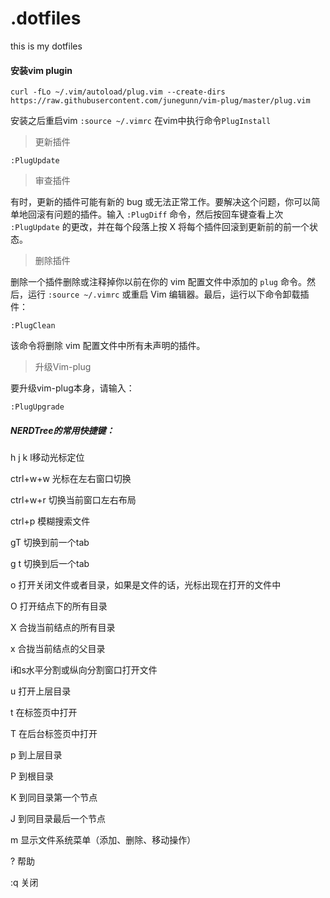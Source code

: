 # .dotfiles
this is my dotfiles

#### 安装vim plugin
```
curl -fLo ~/.vim/autoload/plug.vim --create-dirs https://raw.githubusercontent.com/junegunn/vim-plug/master/plug.vim
```
安装之后重启vim
`:source ~/.vimrc`
在vim中执行命令`PlugInstall`

> 更新插件
```
:PlugUpdate
```
> 审查插件

有时，更新的插件可能有新的 bug 或无法正常工作。要解决这个问题，你可以简单地回滚有问题的插件。输入 `:PlugDiff` 命令，然后按回车键查看上次 `:PlugUpdate` 的更改，并在每个段落上按 X 将每个插件回滚到更新前的前一个状态。

> 删除插件

删除一个插件删除或注释掉你以前在你的 vim 配置文件中添加的 `plug` 命令。然后，运行 `:source ~/.vimrc` 或重启 Vim 编辑器。最后，运行以下命令卸载插件：
```
:PlugClean
```
该命令将删除 vim 配置文件中所有未声明的插件。

> 升级Vim-plug

要升级vim-plug本身，请输入：
```
:PlugUpgrade
```


##### NERDTree的常用快捷键：

h j k l移动光标定位

ctrl+w+w 光标在左右窗口切换

ctrl+w+r 切换当前窗口左右布局

ctrl+p 模糊搜索文件

gT 切换到前一个tab

g t 切换到后一个tab

o 打开关闭文件或者目录，如果是文件的话，光标出现在打开的文件中

O 打开结点下的所有目录

X 合拢当前结点的所有目录

x 合拢当前结点的父目录

i和s水平分割或纵向分割窗口打开文件

u 打开上层目录

t 在标签页中打开

T 在后台标签页中打开

p 到上层目录

P 到根目录

K 到同目录第一个节点

J 到同目录最后一个节点

m 显示文件系统菜单（添加、删除、移动操作）

? 帮助

:q 关闭
